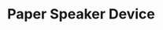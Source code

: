---
title: 'Paper Speaker Device'
type: 'academic project'
affiliation: 'McMaster University'
images: ["DIYSpeaker1", "DIYSpeaker2", "DIYSpeaker3"]
skills: ['Circuits']
videoLink:  "https://youtu.be/Y74YwZbzEB4"
github: ""
links: []
linkTitles: []
linkTypes: []
description: In this second year circuits project, I created a functional speaker using nothing but paper, tape, magnets, and a Dollar Store wire.
---